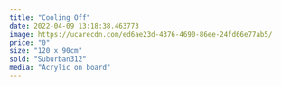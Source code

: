 ```yaml
---
title: "Cooling Off"
date: 2022-04-09 13:18:38.463773
image: https://ucarecdn.com/ed6ae23d-4376-4690-86ee-24fd66e77ab5/
price: "0"
size: "120 x 90cm"
sold: "Suburban312"
media: "Acrylic on board"
---
```


